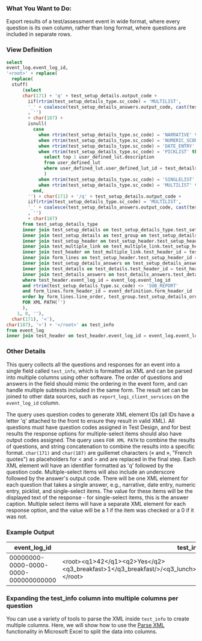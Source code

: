 ### What You Want to Do:
Export results of a test/assessment event in wide format, where every question is its own column, rather than long format, where questions are included in separate rows.

### View Definition
```sql
select
event_log.event_log_id,
'<root>' + replace(
  replace(
  stuff(
      (select
      char(171) + 'q' + test_setup_details.output_code + 
        iif(rtrim(test_setup_details_type.sc_code) = 'MULTILIST', 
        '_' + coalesce(test_setup_details_answers.output_code, cast(test_setup_details_answers.test_setup_answers_value as varchar), '')
        , '')
        + char(187) + 
        isnull(
          case 
            when rtrim(test_setup_details_type.sc_code) = 'NARRATIVE' then test_details_answers.narrative
            when rtrim(test_setup_details_type.sc_code) = 'NUMERIC_SCORE' then cast(test_details_answers.numeric_value as varchar)
            when rtrim(test_setup_details_type.sc_code) = 'DATE_ENTRY' then cast(test_details_answers.date_value as varchar)
            when rtrim(test_setup_details_type.sc_code) = 'PICKLIST' then (
              select top 1 user_defined_lut.description
              from user_defined_lut
              where user_defined_lut.user_defined_lut_id = test_details_answers.picklist_value
              )
            when rtrim(test_setup_details_type.sc_code) = 'SINGLELIST' then test_setup_details_answers.test_setup_answers_caption
            when rtrim(test_setup_details_type.sc_code) = 'MULTILIST' then cast(test_details_answers.is_checked as varchar)
          end,
        '') + char(171) + '/q' + test_setup_details.output_code + 
        iif(rtrim(test_setup_details_type.sc_code) = 'MULTILIST', 
        '_' + coalesce(test_setup_details_answers.output_code, cast(test_setup_details_answers.test_setup_answers_value as varchar), '')
        , '')
        + char(187)
      from test_setup_details_type
      inner join test_setup_details on test_setup_details_type.test_setup_details_type_id = test_setup_details.test_setup_details_type_id
      inner join test_setup_details as test_group on test_setup_details.test_setup_details_belongs_to = test_group.test_setup_details_id
      inner join test_setup_header on test_setup_header.test_setup_header_id = test_group.test_setup_header_id
      inner join test_multiple_link on test_multiple_link.test_setup_header_id = test_setup_header.test_setup_header_id
      inner join test_header on test_multiple_link.test_header_id = test_header.test_header_id
      inner join form_lines on test_setup_header.test_setup_header_id = form_lines.sub_test_header_id
      inner join test_setup_details_answers on test_setup_details_answers.test_setup_details_id = test_setup_details.test_setup_details_id
      inner join test_details on test_details.test_header_id = test_header.test_header_id and test_details.test_setup_details_id = test_setup_details.test_setup_details_id
      inner join test_details_answers on test_details_answers.test_details_id = test_details.test_details_id and test_details_answers.test_setup_details_answers_id = test_setup_details_answers.test_setup_details_answers_id
      where test_header.event_log_id = event_log.event_log_id
      and rtrim(test_setup_details_type.sc_code) <> 'SUB_REPORT'
      and form_lines.form_header_id = event_definition.form_header_id
      order by form_lines.line_order, test_group.test_setup_details_order, test_setup_details.test_setup_details_order, test_setup_details_answers.test_setup_answers_order
      FOR XML PATH('')
      ),
    1, 0, ''),
  char(171), '<'),
char(187), '>') + '</root>' as test_info
from event_log
inner join test_header on test_header.event_log_id = event_log.event_log_id
```

### Other Details
This query collects all the questions and responses for an event into a single field called `test_info`, which is formatted as XML and can be parsed into multiple columns using other software. The order of questions and answers in the field should mimic the ordering in the event form, and can handle multiple subtests included in the same form. The result set can be joined to other data sources, such as `report_logi_client_services` on the `event_log_id` column.

The query uses question codes to generate XML element IDs (all IDs have a letter 'q' attached to the front to ensure they result in valid XML). All questions must have question codes assigned in Test Design, and for best results the response options for multiple-select items should also have output codes assigned. The query uses `FOR XML PATH` to combine the results of questions, and string concatenation to combine the results into a specific format. `char(171)` and `char(187)` are guillemet characters (« and », "French quotes") as placeholders for < and > and are replaced in the final step. Each XML element will have an identifier formatted as 'q' followed by the question code. Multiple-select items will also include an underscore followed by the answer's output code. There will be one XML element for each question that takes a single answer, e.g., narrative, date entry, numeric entry, picklist, and single-select items. The value for these items will be the displayed text of the response - for single-select items, this is the answer caption. Multiple select items will have a separate XML element for each response option, and the value will be a 1 if the item was checked or a 0 if it was not. 


### Example Output
| event_log_id | test_info|
| ---------- | ----------- |
| 00000000-0000-0000-0000-000000000000| \<root\>\<q1\>42</q1\>\<q2\>Yes\</q2\>\<q3_breakfast\>1\</q3_breakfast/>/<q3_lunch\>0\</q3_lunch/>/<q3_dinner\>1<\/q3.dinner\>\</root\>     |
  
### Expanding the test_info column into multiple columns per question

You can use a variety of tools to parse the XML inside `test_info` to create multiple columns. Here, we will show how to use the [Parse XML](https://support.microsoft.com/en-us/office/parse-text-as-json-or-xml-power-query-7436916b-210a-4299-83dd-8531a1d5e945) functionality in Microsoft Excel to split the data into columns.
